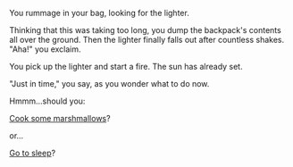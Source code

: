 You rummage in your bag, looking for the lighter.

Thinking that this was taking too long, you dump the backpack's contents all over the ground. Then the lighter finally falls out after countless shakes. "Aha!" you exclaim.

You pick up the lighter and start a fire. The sun has already set. 

"Just in time," you say, as you wonder what to do now.

Hmmm...should you:

[Cook some marshmallows](./eat.md)?

or...

[Go to sleep](./sleep.md)?


